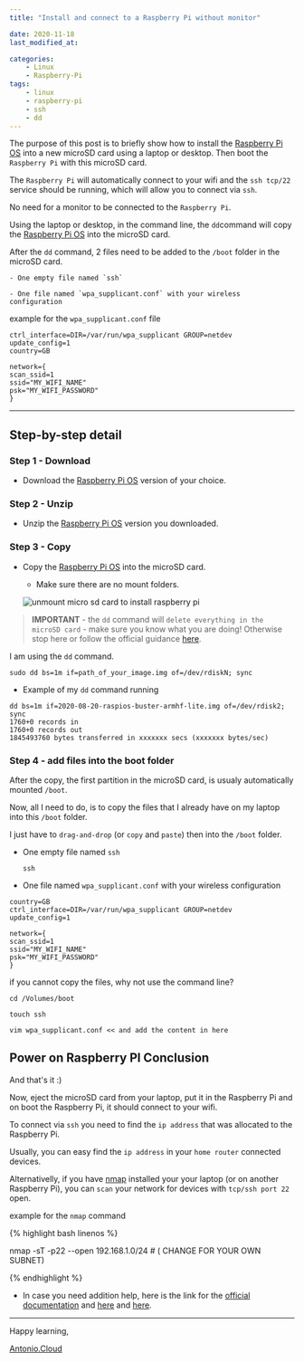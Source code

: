 ```yaml
---
title: "Install and connect to a Raspberry Pi without monitor"

date: 2020-11-18
last_modified_at:

categories:
    - Linux
    - Raspberry-Pi
tags:
    - linux
    - raspberry-pi
    - ssh
    - dd
---
```


The purpose of this post is to briefly show how to install the [Raspberry Pi OS](https://www.raspberrypi.org/software/operating-systems/) into a new microSD card using a laptop or desktop. Then boot the `Raspberry Pi` with this microSD card.

The `Raspberry Pi` will automatically connect to your wifi and the `ssh tcp/22` service should be running, which will allow you to connect via `ssh`.

No need for a monitor to be connected to the `Raspberry Pi`.

Using the laptop or desktop, in the command line, the `dd`command will copy the [Raspberry Pi OS](https://www.raspberrypi.org/software/operating-systems/) into the microSD card.

After the `dd` command, 2 files need to be added to the `/boot` folder in the microSD card.

    - One empty file named `ssh`

    - One file named `wpa_supplicant.conf` with your wireless configuration

example for the `wpa_supplicant.conf` file

```
ctrl_interface=DIR=/var/run/wpa_supplicant GROUP=netdev
update_config=1
country=GB

network={
scan_ssid=1
ssid="MY_WIFI_NAME"
psk="MY_WIFI_PASSWORD"
}
```

---

## Step-by-step detail

### Step 1 - Download

* Download the [Raspberry Pi OS](https://www.raspberrypi.org/software/operating-systems/) version of your choice.

### Step 2 - Unzip

* Unzip the [Raspberry Pi OS](https://www.raspberrypi.org/software/operating-systems/) version you downloaded.

### Step 3 - Copy

* Copy the [Raspberry Pi OS](https://www.raspberrypi.org/software/operating-systems/) into the microSD card.

  * Make sure there are no mount folders.
  
  ![unmount micro sd card to install raspberry pi](/assets/images/unmount-micro-sd-card-to-install-raspberry-pi.jpg)

> **IMPORTANT** - the `dd` command will `delete everything in the microSD card` - make sure you know what you are doing! Otherwise stop here or follow the official guidance [here](https://www.raspberrypi.org/documentation/installation/installing-images/README.md).

I am using the `dd` command.

`sudo dd bs=1m if=path_of_your_image.img of=/dev/rdiskN; sync`

* Example of my `dd` command running

```
dd bs=1m if=2020-08-20-raspios-buster-armhf-lite.img of=/dev/rdisk2; sync
1760+0 records in
1760+0 records out
1845493760 bytes transferred in xxxxxxx secs (xxxxxxx bytes/sec)
```

### Step 4 - add files into the boot folder

After the copy, the first partition in the microSD card, is usualy automatically mounted `/boot`.

Now, all I need to do, is to copy the files that I already have on my laptop into this `/boot` folder.

I just have to `drag-and-drop` (or `copy` and `paste`) then into the `/boot` folder.

* One empty file named `ssh`

    `ssh`
    
* One file named `wpa_supplicant.conf` with your wireless configuration

```
country=GB
ctrl_interface=DIR=/var/run/wpa_supplicant GROUP=netdev
update_config=1

network={
scan_ssid=1
ssid="MY_WIFI_NAME"
psk="MY_WIFI_PASSWORD"
}
```

if you cannot copy the files, why not use the command line?

```
cd /Volumes/boot

touch ssh

vim wpa_supplicant.conf << and add the content in here

```


## Power on Raspberry PI Conclusion

And that's it :)

Now, eject the microSD card from your laptop, put it in the Raspberry Pi and on boot the Raspberry Pi, it should connect to your wifi.

To connect via `ssh` you need to find the `ip address` that was allocated to the Raspberry Pi.

Usually, you can easy find the `ip address` in your `home router` connected devices.

Alternativelly, if you have [nmap](https://en.wikipedia.org/wiki/Nmap) installed your your laptop (or on another Raspberry Pi), you can `scan` your network for devices with `tcp/ssh port 22` open.

example for the `nmap` command


{% highlight bash linenos %}

nmap -sT -p22 --open 192.168.1.0/24 # ( CHANGE FOR YOUR OWN SUBNET)


{% endhighlight %}

- In case you need addition help, here is the link for the [official documentation](https://www.raspberrypi.org/documentation/installation/installing-images/README.md) and [here](https://www.raspberrypi.org/documentation/configuration/wireless/headless.md) and [here](https://www.raspberrypi.org/documentation/remote-access/README.md).

---

Happy learning,

[Antonio.Cloud](https://antonio.cloud)

